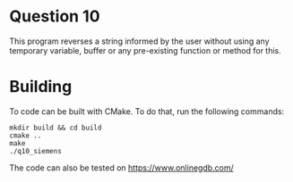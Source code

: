 # Question 10

This program reverses a string informed by the user without using any temporary variable, buffer or any pre-existing function or method for this.

# Building

To code can be built with CMake. To do that, run the following commands:

```
mkdir build && cd build
cmake ..
make
./q10_siemens
```

The code can also be tested on https://www.onlinegdb.com/
